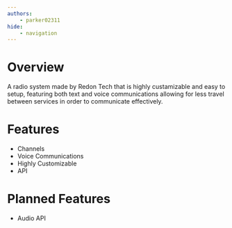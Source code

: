 ```yaml
---
authors:
    - parker02311
hide:
    - navigation
---
```


# Overview

A radio system made by Redon Tech that is highly custamizable and easy to setup, featuring both text and voice communications allowing for less travel between services in order to communicate effectively.

# Features

- Channels
- Voice Communications
- Highly Customizable
- API

# Planned Features

- Audio API